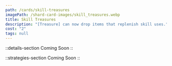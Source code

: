 ```yaml
---
path: /cards/skill-treasures
imagePath: /shard-card-images/skill_treasures.webp
title: Skill Treasures
description: "[Treasure] can now drop items that replenish skill uses."
cost: "2"
tags: null
---
```


::details-section
Coming Soon
::

::strategies-section
Coming Soon
::
